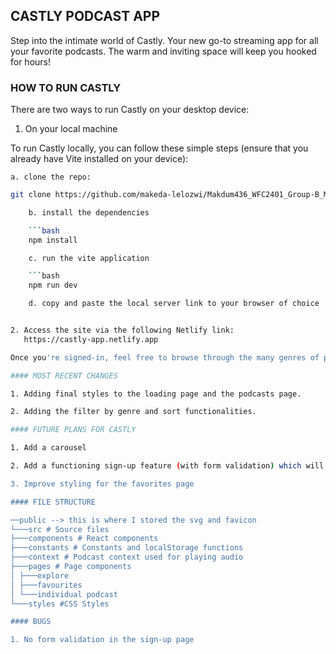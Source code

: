 ## CASTLY PODCAST APP

Step into the intimate world of Castly. Your new go-to streaming app for all your favorite podcasts. The warm and inviting space will keep you hooked for hours!

### HOW TO RUN CASTLY

There are two ways to run Castly on your desktop device:

1. On your local machine

To run Castly locally, you can follow these simple steps (ensure that you already have Vite installed on your device):

    a. clone the repo:

````bash
git clone https://github.com/makeda-lelozwi/Makdum436_WFC2401_Group-B_Makeda_Dumeko_DJS11.git

    b. install the dependencies

    ```bash
    npm install

    c. run the vite application

    ```bash
    npm run dev

    d. copy and paste the local server link to your browser of choice


2. Access the site via the following Netlify link:
   https://castly-app.netlify.app

Once you're signed-in, feel free to browse through the many genres of podcasts available until you find your vibe. And if you like what you hear, "heart" it and we'll save it for you for later. Enjoy!

#### MOST RECENT CHANGES

1. Adding final styles to the loading page and the podcasts page.

2. Adding the filter by genre and sort functionalities.

#### FUTURE PLANS FOR CASTLY

1. Add a carousel

2. Add a functioning sign-up feature (with form validation) which will remember the user's details (like a name)

3. Improve styling for the favorites page

#### FILE STRUCTURE

──public --> this is where I stored the svg and favicon
└───src # Source files
├───components # React components
├───constants # Constants and localStorage functions
├───context # Podcast context used for playing audio
├───pages # Page components
│ ├───explore
│ ├───favourites
│ └───individual podcast
└───styles #CSS Styles

#### BUGS

1. No form validation in the sign-up page

````
